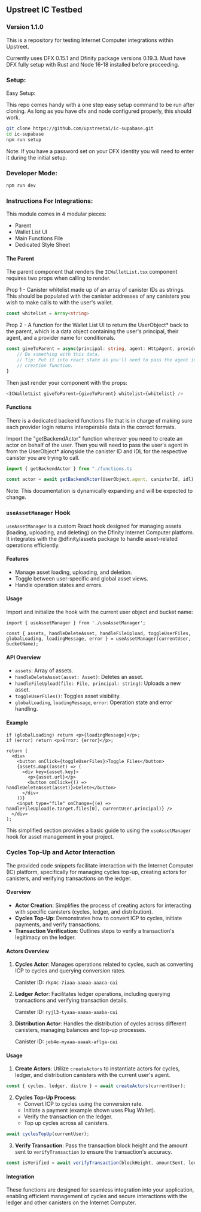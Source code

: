## Upstreet IC Testbed
### Version 1.1.0

This is a repository for testing Internet Computer integrations within Upstreet.

Currently uses DFX 0.15.1 and Dfinity package versions 0.19.3.
Must have DFX fully setup with Rust and Node 16-18 installed before proceeding.

### Setup:

Easy Setup:

This repo comes handy with a one step easy setup command to be run after cloning. As long as you have dfx and node configured properly, this should work.

```bash
git clone https://github.com/upstreetai/ic-supabase.git
cd ic-supabase
npm run setup
```

Note: If you have a password set on your DFX identity you will need to enter it during the initial setup.

### Developer Mode:

```bash
npm run dev
```

### Instructions For Integrations:

This module comes in 4 modular pieces:

- Parent
- Wallet List UI
- Main Functions File
- Dedicated Style Sheet

#### The Parent

The parent component that renders the ```ICWalletList.tsx``` component requires two props when calling to render.

Prop 1 - Canister whitelist made up of an array of canister IDs as strings. This should be populated with the canister
addresses of any canisters you wish to make calls to with the user's wallet.

```ts
const whitelist = Array<string>
```

Prop 2 - A function for the Wallet List UI to return the UserObject* back to the parent, which is a data object
containing the user's principal, their agent, and a provider name for conditionals.

```ts
const giveToParent = async(principal: string, agent: HttpAgent, provider: string) => {
    // Do something with this data.
    // Tip: Put it into react state as you'll need to pass the agent into the actor
    // creation function.
}
```

Then just render your component with the props:

```ts
<ICWalletList giveToParent={giveToParent} whitelist={whitelist} />
```

#### Functions

There is a dedicated backend functions file that is in charge of making sure each provider login returns
interoperable data in the correct formats.

Import the "getBackendActor" function wherever you need to create an actor on behalf of the user. Then you will need
to pass the user's agent in from the UserObject* alongside the canister ID and IDL for the respective canister you are
trying to call.

```ts
import { getBackendActor } from "./functions.ts

const actor = await getBackendActor(UserObject.agent, canisterId, idl)
```

Note: This documentation is dynamically expanding and will be expected to change.

### `useAssetManager` Hook

`useAssetManager` is a custom React hook designed for managing assets (loading, uploading, and deleting) on the Dfinity Internet Computer platform. It integrates with the @dfinity/assets package to handle asset-related operations efficiently.

#### Features

- Manage asset loading, uploading, and deletion.
- Toggle between user-specific and global asset views.
- Handle operation states and errors.

#### Usage

Import and initialize the hook with the current user object and bucket name:

```tsx
import { useAssetManager } from './useAssetManager';

const { assets, handleDeleteAsset, handleFileUpload, toggleUserFiles, globalLoading, loadingMessage, error } = useAssetManager(currentUser, bucketName);
```

#### API Overview

- `assets`: Array of assets.
- `handleDeleteAsset(asset: Asset)`: Deletes an asset.
- `handleFileUpload(file: File, principal: string)`: Uploads a new asset.
- `toggleUserFiles()`: Toggles asset visibility.
- `globalLoading`, `loadingMessage`, `error`: Operation state and error handling.

#### Example

```tsx
if (globalLoading) return <p>{loadingMessage}</p>;
if (error) return <p>Error: {error}</p>;

return (
  <div>
    <button onClick={toggleUserFiles}>Toggle Files</button>
    {assets.map((asset) => (
      <div key={asset.key}>
        <p>{asset.url}</p>
        <button onClick={() => handleDeleteAsset(asset)}>Delete</button>
      </div>
    ))}
    <input type="file" onChange={(e) => handleFileUpload(e.target.files[0], currentUser.principal)} />
  </div>
);
```

This simplified section provides a basic guide to using the `useAssetManager` hook for asset management in your project.

### Cycles Top-Up and Actor Interaction

The provided code snippets facilitate interaction with the Internet Computer (IC) platform, specifically for managing cycles top-up, creating actors for canisters, and verifying transactions on the ledger.

#### Overview

- **Actor Creation**: Simplifies the process of creating actors for interacting with specific canisters (cycles, ledger, and distribution).
- **Cycles Top-Up**: Demonstrates how to convert ICP to cycles, initiate payments, and verify transactions.
- **Transaction Verification**: Outlines steps to verify a transaction's legitimacy on the ledger.

#### Actors Overview

1. **Cycles Actor**: Manages operations related to cycles, such as converting ICP to cycles and querying conversion rates.
   
   Canister ID: `rkp4c-7iaaa-aaaaa-aaaca-cai`

2. **Ledger Actor**: Facilitates ledger operations, including querying transactions and verifying transaction details.
   
   Canister ID: `ryjl3-tyaaa-aaaaa-aaaba-cai`

3. **Distribution Actor**: Handles the distribution of cycles across different canisters, managing balances and top-up processes.
   
   Canister ID: `jeb4e-myaaa-aaaak-aflga-cai`

#### Usage

1. **Create Actors**: Utilize `createActors` to instantiate actors for cycles, ledger, and distribution canisters with the current user's agent.

```ts
const { cycles, ledger, distro } = await createActors(currentUser);
```

2. **Cycles Top-Up Process**:
   - Convert ICP to cycles using the conversion rate.
   - Initiate a payment (example shown uses Plug Wallet).
   - Verify the transaction on the ledger.
   - Top up cycles across all canisters.

```ts
await cyclesTopUp(currentUser);
```

3. **Verify Transaction**: Pass the transaction block height and the amount sent to `verifyTransaction` to ensure the transaction's accuracy.

```ts
const isVerified = await verifyTransaction(blockHeight, amountSent, ledgerActor);
```

#### Integration

These functions are designed for seamless integration into your application, enabling efficient management of cycles and secure interactions with the ledger and other canisters on the Internet Computer.



